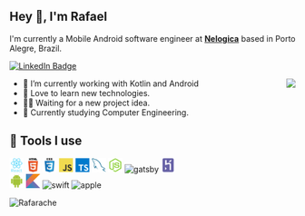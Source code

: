 <h2>Hey 👋, I'm Rafael</h2>

<p>I'm currently a Mobile Android software engineer at <strong><a href="https://www.nelogica.com.br/">Nelogica</a></strong> based in Porto Alegre, Brazil.</p>

<p><a href="https://www.linkedin.com/in/rafael-marques-rache-838360122/"><img src="https://img.shields.io/badge/-@RafaelRache-0077B5?style=flat-square&amp;labelColor=0077B5&amp;logo=LinkedIn&amp;link=https://www.linkedin.com/in/rafael-marques-rache-838360122/" alt="LinkedIn Badge"></a></p>

<img align="right" src="https://petermolnar.net/article/making-things-private/what_is_my_purpose.gif" />

<ul>
<li>🔭 I’m currently working with Kotlin and Android</li>
<li>🧐 Love to learn new technologies.</li>
<li>👨‍💻 Waiting for a new project idea.</li>
<li>📙 Currently studying Computer Engineering.</li>
</ul>

<h2>🚀 Tools I use</h2>
<p align="left">
<img src="https://raw.githubusercontent.com/devicons/devicon/master/icons/react/react-original-wordmark.svg" alt="react" width="25" height="25" />
<img src="https://raw.githubusercontent.com/devicons/devicon/master/icons/html5/html5-original-wordmark.svg" alt="css3" width="25" height="25" />
<img src="https://raw.githubusercontent.com/devicons/devicon/master/icons/css3/css3-original-wordmark.svg" alt="css3" width="25" height="25" />
<img src="https://raw.githubusercontent.com/devicons/devicon/master/icons/javascript/javascript-original.svg" alt="javascript" width="25" height="25" />
<img src="https://raw.githubusercontent.com/devicons/devicon/master/icons/typescript/typescript-original.svg" alt="typescript" width="25" height="25" />
<img src="https://github.com/devicons/devicon/blob/master/icons/mysql/mysql-plain.svg" alt="mysql" width="25" height="25" />
<img src="https://github.com/devicons/devicon/blob/master/icons/nodejs/nodejs-original.svg" alt="nodejs" width="25" height="25" />
<img src="https://d33wubrfki0l68.cloudfront.net/3043815abc12ed4628bceeabb1a571459a777f84/5f19e/static/f422e4992c3482dce03f913e7da91751/e17e5/gatsby-png.png" alt="gatsby" width="25" height="25" />
<img src="https://raw.githubusercontent.com/devicons/devicon/master/icons/heroku/heroku-plain.svg" alt="heroku" width="25" height="25" /></br>
<img src="https://github.com/devicons/devicon/blob/master/icons/android/android-original.svg" alt="android" width="25" height="25" />
<img src="https://github.com/devicons/devicon/blob/master/icons/kotlin/kotlin-original.svg" alt="kotlin" width="25" height="25" />
<img src="https://img2.gratispng.com/20180619/wfr/kisspng-swift-apple-logo-objective-c-5b28a6c3713139.5003729715293907874637.jpg" alt="swift" width="25" height="25" />
<img src="https://uxwing.com/wp-content/themes/uxwing/download/10-brands-and-social-media/apple.png" alt="apple" width="25" height="25" />
</p>
<img src="https://github-readme-stats.vercel.app/api?username=Rafarache&show_icons=true&count_private=true" alt="Rafarache" />


